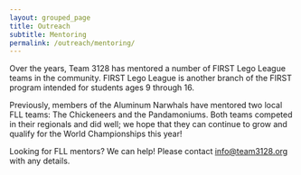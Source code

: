 ```yaml
---
layout: grouped_page
title: Outreach
subtitle: Mentoring
permalink: /outreach/mentoring/
---
```


Over the years, Team 3128 has mentored a number of FIRST Lego League teams in the community. FIRST Lego League is another branch of the FIRST program intended for students ages 9 through 16.

Previously, members of the Aluminum Narwhals have mentored two local FLL teams:  The Chickeneers and the Pandamoniums. Both teams competed in their regionals and did well; we hope that they can continue to grow and qualify for the World Championships this year!

Looking for FLL mentors? We can help! Please contact [info@team3128.org](mailto:info@team3128.org) with any details.
